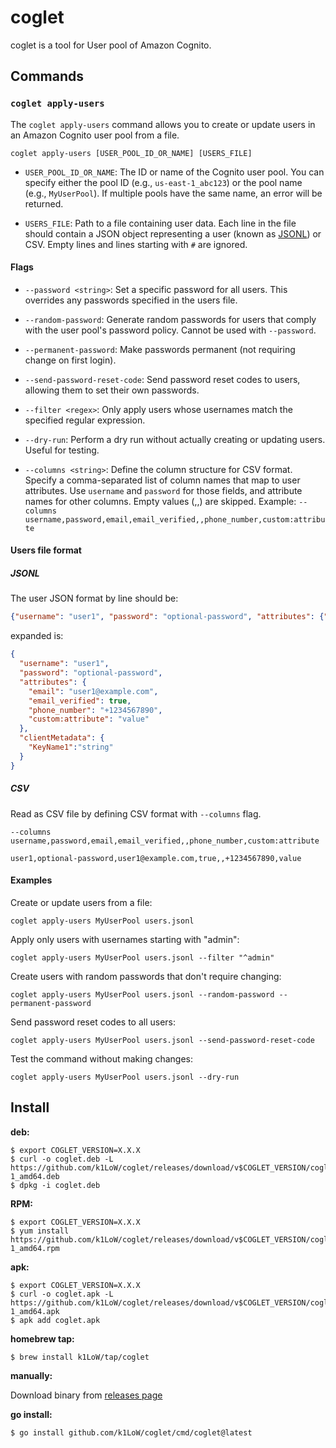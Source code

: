 # coglet

coglet is a tool for User pool of Amazon Cognito.

## Commands

### `coglet apply-users`

The `coglet apply-users` command allows you to create or update users in an Amazon Cognito user pool from a file.

```
coglet apply-users [USER_POOL_ID_OR_NAME] [USERS_FILE]
```

- `USER_POOL_ID_OR_NAME`: The ID or name of the Cognito user pool. You can specify either the pool ID (e.g., `us-east-1_abc123`) or the pool name (e.g., `MyUserPool`). If multiple pools have the same name, an error will be returned.

- `USERS_FILE`: Path to a file containing user data. Each line in the file should contain a JSON object representing a user (known as [JSONL](https://jsonlines.org/)) or CSV. Empty lines and lines starting with `#` are ignored.

#### Flags

- `--password <string>`: Set a specific password for all users. This overrides any passwords specified in the users file.

- `--random-password`: Generate random passwords for users that comply with the user pool's password policy. Cannot be used with `--password`.

- `--permanent-password`: Make passwords permanent (not requiring change on first login).

- `--send-password-reset-code`: Send password reset codes to users, allowing them to set their own passwords.

- `--filter <regex>`: Only apply users whose usernames match the specified regular expression.

- `--dry-run`: Perform a dry run without actually creating or updating users. Useful for testing.

- `--columns <string>`: Define the column structure for CSV format. Specify a comma-separated list of column names that map to user attributes. Use `username` and `password` for those fields, and attribute names for other columns. Empty values (,,) are skipped. Example: `--columns username,password,email,email_verified,,phone_number,custom:attribute`

#### Users file format

##### JSONL

The user JSON format by line should be:

```json
{"username": "user1", "password": "optional-password", "attributes": {"email": "user1@example.com", "email_verified": true, "phone_number": "+1234567890", "custom:attribute": "value"}, "clientMetadata": {"KeyName1":"string"}}
```

expanded is:


```json
{
  "username": "user1",
  "password": "optional-password",
  "attributes": {
    "email": "user1@example.com",
    "email_verified": true,
    "phone_number": "+1234567890",
    "custom:attribute": "value"
  },
  "clientMetadata": {
    "KeyName1":"string"
  }
}
```

##### CSV

Read as CSV file by defining CSV format with `--columns` flag.

```
--columns username,password,email,email_verified,,phone_number,custom:attribute
```

```csv
user1,optional-password,user1@example.com,true,,+1234567890,value
```


#### Examples

Create or update users from a file:

```
coglet apply-users MyUserPool users.jsonl
```

Apply only users with usernames starting with "admin":

```
coglet apply-users MyUserPool users.jsonl --filter "^admin"
```

Create users with random passwords that don't require changing:

```
coglet apply-users MyUserPool users.jsonl --random-password --permanent-password
```

Send password reset codes to all users:

```
coglet apply-users MyUserPool users.jsonl --send-password-reset-code
```

Test the command without making changes:

```
coglet apply-users MyUserPool users.jsonl --dry-run
```

## Install

**deb:**

``` console
$ export COGLET_VERSION=X.X.X
$ curl -o coglet.deb -L https://github.com/k1LoW/coglet/releases/download/v$COGLET_VERSION/coglet_$COGLET_VERSION-1_amd64.deb
$ dpkg -i coglet.deb
```

**RPM:**

``` console
$ export COGLET_VERSION=X.X.X
$ yum install https://github.com/k1LoW/coglet/releases/download/v$COGLET_VERSION/coglet_$COGLET_VERSION-1_amd64.rpm
```

**apk:**

``` console
$ export COGLET_VERSION=X.X.X
$ curl -o coglet.apk -L https://github.com/k1LoW/coglet/releases/download/v$COGLET_VERSION/coglet_$COGLET_VERSION-1_amd64.apk
$ apk add coglet.apk
```

**homebrew tap:**

```console
$ brew install k1LoW/tap/coglet
```

**manually:**

Download binary from [releases page](https://github.com/k1LoW/coglet/releases)

**go install:**

```console
$ go install github.com/k1LoW/coglet/cmd/coglet@latest
```
